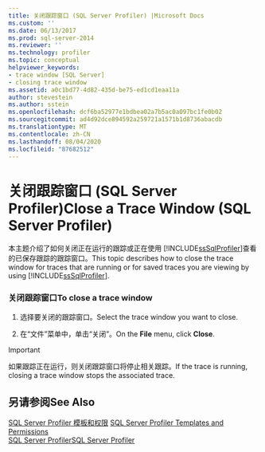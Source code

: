 ```yaml
---
title: 关闭跟踪窗口 (SQL Server Profiler) |Microsoft Docs
ms.custom: ''
ms.date: 06/13/2017
ms.prod: sql-server-2014
ms.reviewer: ''
ms.technology: profiler
ms.topic: conceptual
helpviewer_keywords:
- trace window [SQL Server]
- closing trace window
ms.assetid: a0c1bd77-4d82-435d-be75-ed1cd1eaa11a
author: stevestein
ms.author: sstein
ms.openlocfilehash: dcf6ba52977e1bdbea02a7b5ac0a097bc1fe0b02
ms.sourcegitcommit: ad4d92dce894592a259721a1571b1d8736abacdb
ms.translationtype: MT
ms.contentlocale: zh-CN
ms.lasthandoff: 08/04/2020
ms.locfileid: "87682512"
---
```

# <a name="close-a-trace-window-sql-server-profiler"></a><span data-ttu-id="c1e5b-102">关闭跟踪窗口 (SQL Server Profiler)</span><span class="sxs-lookup"><span data-stu-id="c1e5b-102">Close a Trace Window (SQL Server Profiler)</span></span>
  <span data-ttu-id="c1e5b-103">本主题介绍了如何关闭正在运行的跟踪或正在使用 [!INCLUDE[ssSqlProfiler](../../includes/sssqlprofiler-md.md)]查看的已保存跟踪的跟踪窗口。</span><span class="sxs-lookup"><span data-stu-id="c1e5b-103">This topic describes how to close the trace window for traces that are running or for saved traces you are viewing by using [!INCLUDE[ssSqlProfiler](../../includes/sssqlprofiler-md.md)].</span></span>  
  
### <a name="to-close-a-trace-window"></a><span data-ttu-id="c1e5b-104">关闭跟踪窗口</span><span class="sxs-lookup"><span data-stu-id="c1e5b-104">To close a trace window</span></span>  
  
1.  <span data-ttu-id="c1e5b-105">选择要关闭的跟踪窗口。</span><span class="sxs-lookup"><span data-stu-id="c1e5b-105">Select the trace window you want to close.</span></span>  
  
2.  <span data-ttu-id="c1e5b-106">在“文件”菜单中，单击“关闭”。</span><span class="sxs-lookup"><span data-stu-id="c1e5b-106">On the **File** menu, click **Close**.</span></span>  
  
> [!IMPORTANT]  
>  <span data-ttu-id="c1e5b-107">如果跟踪正在运行，则关闭跟踪窗口将停止相关跟踪。</span><span class="sxs-lookup"><span data-stu-id="c1e5b-107">If the trace is running, closing a trace window stops the associated trace.</span></span>  
  
## <a name="see-also"></a><span data-ttu-id="c1e5b-108">另请参阅</span><span class="sxs-lookup"><span data-stu-id="c1e5b-108">See Also</span></span>  
 <span data-ttu-id="c1e5b-109">[SQL Server Profiler 模板和权限](sql-server-profiler-templates-and-permissions.md) </span><span class="sxs-lookup"><span data-stu-id="c1e5b-109">[SQL Server Profiler Templates and Permissions](sql-server-profiler-templates-and-permissions.md) </span></span>  
 [<span data-ttu-id="c1e5b-110">SQL Server Profiler</span><span class="sxs-lookup"><span data-stu-id="c1e5b-110">SQL Server Profiler</span></span>](sql-server-profiler.md)  
  
  
